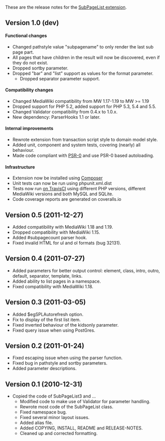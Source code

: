 These are the release notes for the [SubPageList extension](README.md).
	


## Version 1.0 (dev)

#### Functional changes

* Changed pathstyle value "subpagename" to only render the last sub page part.
* All pages that have children in the result will now be discovered, even if they do not exist.
* Dropped sortby parameter.
* Dropped "bar" and "list" support as values for the format parameter.
    * Dropped separator parameter support.

#### Compatibility changes

* Changed MediaWiki compatibility from MW 1.17-1.19 to MW >= 1.19
* Dropped support for PHP 5.2, added support for PHP 5.3, 5.4 and 5.5.
* Changed Validator compatibility from 0.4.x to 1.0.x.
* New dependency: ParserHooks 1.1 or later.

#### Internal improvements

* Rewrote extension from transaction script style to domain model style.
* Added unit, component and system tests, covering (nearly) all behaviour.
* Made code compliant with
[PSR-0](https://github.com/php-fig/fig-standards/blob/master/accepted/PSR-0.md)
and use PSR-0 based autoloading.

#### Infrastructure

* Extension now be installed using [Composer](http://getcomposer.org)
* Unit tests can now be run using phpunit.xml.dist
* Tests now run [on TravisCI](https://travis-ci.org/wikimedia/mediawiki-extensions-SubPageList)
using different PHP versions, different MediaWiki versions and both MySQL and SQLite.
* Code coverage reports are generated on coveralls.io

## Version 0.5 (2011-12-27)

* Added compatibility with MediaWiki 1.18 and 1.19.
* Dropped compatibility with MediaWiki 1.15.
* Added #subpagecount parser hook.
* Fixed invalid HTML for ul and ol formats (bug 32131).

## Version 0.4 (2011-07-27)

* Added parameters for better output control: element, class, intro,
  outro, default, separator, template, links.
* Added ability to list pages in a namespace.
* Fixed compatibility with MediaWiki 1.18.

## Version 0.3 (2011-03-05)

* Added $egSPLAutorefresh option.
* Fix to display of the first list item.
* Fixed inverted behaviour of the kidsonly parameter.
* Fixed query issue when using PostGres.

## Version 0.2 (2011-01-24)

* Fixed escaping issue when using the parser function.
* Fixed bug in pathstyle and sortby parameters.
* Added parameter descriptions.

## Version 0.1 (2010-12-31)

* Copied the code of SubPageList3 and ...
    * Modified code to make use of Validator for parameter handling.
    * Rewrote most code of the SubPageList class.
    * Fixed namespace bug.
    * Fixed several minor layout issues.
    * Added alias file.
    * Added COPYING, INSTALL, README and RELEASE-NOTES.
    * Cleaned up and corrected formatting.

